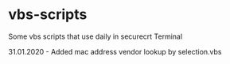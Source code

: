 # vbs-scripts
Some vbs scripts that use daily in securecrt Terminal

31.01.2020 - Added mac address vendor lookup by selection.vbs
